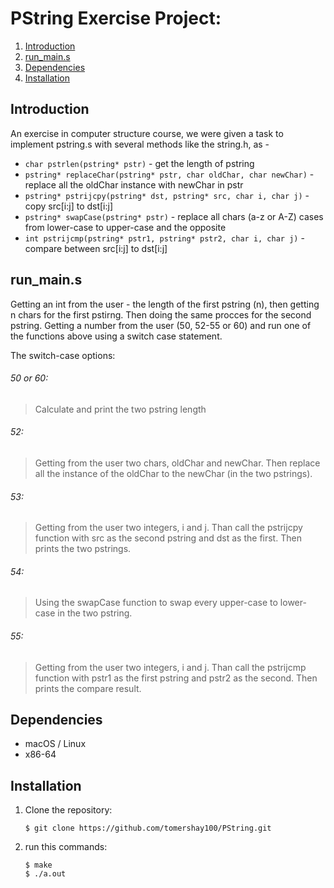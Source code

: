 # PString Exercise Project:  
1. [Introduction](#introduction)  
2. [run_main.s](#run_mains)  
3. [Dependencies](#dependencies)
4. [Installation](#installation)

## Introduction
An exercise in computer structure course, we were given a task to implement pstring.s with several methods like the string.h, as -

* `char pstrlen(pstring* pstr)` - get the length of pstring
* `pstring* replaceChar(pstring* pstr, char oldChar, char newChar)` - replace all the oldChar instance with newChar in pstr
* `pstring* pstrijcpy(pstring* dst, pstring* src, char i, char j)` - copy src[i:j] to dst[i:j]
* `pstring* swapCase(pstring* pstr)` - replace all chars (a-z or A-Z) cases from lower-case to upper-case and the opposite
* `int pstrijcmp(pstring* pstr1, pstring* pstr2, char i, char j)` - compare between src[i:j] to dst[i:j]

## run_main.s
Getting an int from the user - the length of the first pstring (n), then getting n chars for the first pstirng. Then doing the same procces for the second pstring. Getting a number from the user (50, 52-55 or 60) and run one of the functions above using a switch case statement.

The switch-case options:
###### 50 or 60:
> Calculate and print the two pstring length
###### 52:
> Getting from the user two chars, oldChar and newChar. Then replace all the instance of the oldChar to the newChar (in the two pstrings).
###### 53:
> Getting from the user two integers, i and j. Than call the pstrijcpy function with src as the second pstring and dst as the first. Then prints the two pstrings.
###### 54:
> Using the swapCase function to swap every upper-case to lower-case in the two pstring.
###### 55:
> Getting from the user two integers, i and j. Than call the pstrijcmp function with pstr1 as the first pstring and pstr2 as the second. Then prints the compare result.

## Dependencies
* macOS / Linux
* x86-64

## Installation
1. Clone the repository:  
    ```
    $ git clone https://github.com/tomershay100/PString.git
    ```
2. run this commands:
    ```
    $ make
    $ ./a.out
    ```

